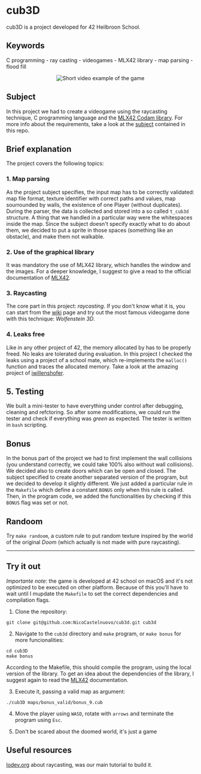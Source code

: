 # cub3D

cub3D is a project developed for 42 Heilbroon School.

## Keywords
C programming - ray casting - videogames - MLX42 library - map parsing - flood fill

<div align="center">
	<img src="./raycast.gif" alt="Short video example of the game">
</div>

## Subject
In this project we had to create a videogame using the raycasting technique, C programming language and the [MLX42 Codam library](https://github.com/codam-coding-college/MLX42.git). For more info about the requirements, take a look at the [subject](en.subject.pdf) contained in this repo.

## Brief explanation
The project covers the following topics:

### 1. Map parsing
As the project subject specifies, the input map has to be correctly validated: map file format, texture identifier with correct paths and values, map sourrounded by walls, the existence of one Player (without duplicates). During the parser, the data is collected and stored into a so called `t_cub3d` structure. A thing that we handled in a particular way were the whitespaces inside the map. Since the subject doesn't specify exactly what to do about them, we decided to put a sprite in those spaces (something like an obstacle), and make them not walkable.

### 2. Use of the graphical library
It was mandatory the use of MLX42 library, which handles the window and the images. For a deeper knowledge, I suggest to give a read to the official documentation of [MLX42](https://github.com/codam-coding-college/MLX42.git).

### 3. Raycasting
The core part in this project: *raycasting*. If you don't know what it is, you can start from the [wiki](https://en.wikipedia.org/wiki/Ray_casting) page and try out the most famous videogame done with this technique: _Wolfenstein 3D_.

### 4. Leaks free
Like in any other project of 42, the memory allocated by has to be properly freed. No leaks are tolerated during evaluation. In this project I checked the leaks using a project of a school mate, which re-implements the `malloc()` function and traces the allocated memory. Take a look at the amazing project of [iwillenshofer](https://github.com/iwillenshofer/leak_finder).

## 5. Testing
We built a mini-tester to have everything under control after debugging, cleaning and refctoring. So after some modifications, we could run the tester and check if everything was _green_ as expected. The tester is written in `bash` scripting.

## Bonus
In the bonus part of the project we had to first implement the wall collisions (you understand correctly, we could take 100% also without wall collisions). We decided also to create doors which can be open and closed. The subject specified to create another separated version of the program, but we decided to develop it slightly different. We just added a particular rule in the `Makefile` which define a constant `BONUS` only when this rule is called. Then, in the program code, we added the functionalities by checking if this `BONUS` flag was set or not.

## Randoom
Try `make randoom`, a custom rule to put random texture inspired by the world of the original _Doom_ (which actually is not made with pure raycasting).

---

## Try it out
_Importante note_: the game is developed at 42 school on macOS and it's not optimized to be executed on other platform. Because of this you'll have to wait until I mupdate the `Makefile` to set the correct dependencies and compilation flags.

1. Clone the repository:
```
git clone git@github.com:NicoCastelnuovo/cub3d.git cub3d
```
2. Navigate to the `cub3d` directory and `make` program, or `make bonus` for more funcionalities:
```
cd cub3D
make bonus
```
According to the Makefile, this should compile the program, using the local version of the library. To get an idea about the dependencies of the library, I suggest again to read the [MLX42](https://github.com/codam-coding-college/MLX42.git) documentation.

3. Execute it, passing a valid map as argument:
```
./cub3D maps/bonus_valid/bonus_9.cub
```
4. Move the player using `WASD`, rotate with `arrows` and terminate the program using `Esc`.

5. Don't be scared about the doomed world, it's just a game

## Useful resources
[lodev.org](https://lodev.org/cgtutor/raycasting.html) about raycasting, was our main tutorial to build it.
